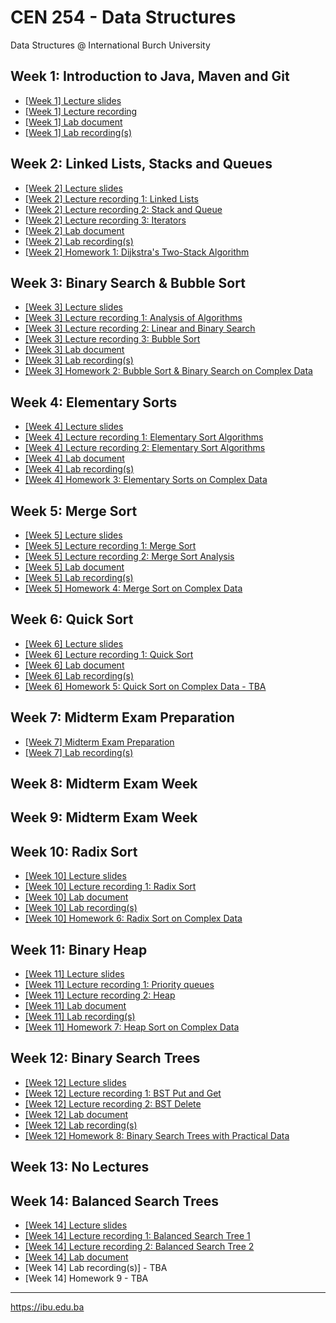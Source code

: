 # CEN 254 - Data Structures
Data Structures @ International Burch University

## Week 1: Introduction to Java, Maven and Git
- [[Week 1] Lecture slides](https://docs.google.com/presentation/d/1wh1t7u2Np5NT9IeMlpjVvc9cqv_b5A0tl1WmwWwT7SA/edit#slide=id.p)
- [[Week 1] Lecture recording](https://drive.google.com/file/d/1LHXO8c7ZOJdKzE-x5PnvL_6_h5LLal7d/view?usp=sharing)
- [[Week 1] Lab document](https://docs.google.com/document/d/1J3SyZLLfB4Mf1pDMsMvifTQpy-438p6c286t4PJup0M/edit?usp=sharing)
- [[Week 1] Lab recording(s)](https://drive.google.com/drive/folders/1yst3QwguL_CRwnplWARVngIgLFzhzTPW?usp=sharing)

## Week 2: Linked Lists, Stacks and Queues
- [[Week 2] Lecture slides](https://docs.google.com/presentation/d/1PAC-ydkvqi7T8-q8-YoDfUP3jEk_OgFjU28ROYIqskY/edit?usp=sharing)
- [[Week 2] Lecture recording 1: Linked Lists](https://drive.google.com/file/d/18TYmLLzxtxd_SwOYe2pMUu4eBz_-HakT/view?usp=sharing)
- [[Week 2] Lecture recording 2: Stack and Queue](https://drive.google.com/file/d/1GJBxO54y8nkO6eZRsiXlZU0eA4cDzQ8m/view?usp=sharing)
- [[Week 2] Lecture recording 3: Iterators](https://drive.google.com/file/d/14LSEEGCpPlWxFF_usyrnGYRuwTlrN7xY/view?usp=sharing)
- [[Week 2] Lab document](https://docs.google.com/document/d/1eQQoIhXq9WvBMH8_jcKH5eOKDMPOdLE6WOXJkMNFsBE/edit?usp=sharing)
- [[Week 2] Lab recording(s)](https://drive.google.com/drive/folders/1NJIdWygZ0Lcwykv39MBaonxaViEYwxyA?usp=sharing)
- [[Week 2] Homework 1: Dijkstra's Two-Stack Algorithm](https://docs.google.com/document/d/1rc9kkY-ZlWBtONLKLbaISnNmMzYC48nHjvmEnYImIoQ/edit?usp=sharing)

## Week 3: Binary Search & Bubble Sort
- [[Week 3] Lecture slides](https://docs.google.com/presentation/d/1ATS7OAQR4QywQFdPKuruJxzKfOhx-Lp7y4m3iVL4bFM/edit?usp=sharing)
- [[Week 3] Lecture recording 1: Analysis of Algorithms](https://drive.google.com/file/d/1GLAKdgVfOTJ9RYLyjC2QtTh43_LSv4GL/view?usp=sharing)
- [[Week 3] Lecture recording 2: Linear and Binary Search](https://drive.google.com/file/d/1I4WWeDfXzXddtjHrs5Ad906xqMpIe8e7/view?usp=sharing)
- [[Week 3] Lecture recording 3: Bubble Sort](https://drive.google.com/file/d/1f8hRvigoyYKVwrnhFXyKfUslq0oIyTNU/view?usp=sharing)
- [[Week 3] Lab document](https://docs.google.com/document/d/1QBnPjTJUHQ0-8Inva8qRIogt85dv1P6OUMlae_ewKIM/edit?usp=sharing)
- [[Week 3] Lab recording(s)](https://drive.google.com/drive/folders/1EhsG2xL7AAbmBBMVrAOhw8EAJr07__iF?usp=sharing)
- [[Week 3] Homework 2: Bubble Sort & Binary Search on Complex Data](https://docs.google.com/document/d/1cWI_Wb8jiYfG_QDaGjIl4wmPvF1VcWNenayQJ3ulUV4/edit?usp=sharing)


## Week 4: Elementary Sorts
- [[Week 4] Lecture slides](https://docs.google.com/presentation/d/1WBuj9v-5RzXjB6kNMpEl6Tz7-syS7Hg0bzQoien0aMc/edit?usp=sharing)
- [[Week 4] Lecture recording 1: Elementary Sort Algorithms](https://drive.google.com/file/d/1X2aN-mKy9vsHuZPiOFjcKloysjdw9GL-/view?usp=sharing)
- [[Week 4] Lecture recording 2: Elementary Sort Algorithms](https://drive.google.com/file/d/1A6sANV5uPEMwATi8ySSi5FesirEM-RmV/view?usp=sharing)
- [[Week 4] Lab document](https://docs.google.com/document/d/1Hk6rVGdzRDgb7P-4h-rJMrlC8NUC2QcTiGSRZPvLmV4/edit?usp=sharing)
- [[Week 4] Lab recording(s)](https://drive.google.com/drive/folders/12GvBbjmhOJQCXFMQVo8CqBNPBIKQ_2fM?usp=sharing)
- [[Week 4] Homework 3: Elementary Sorts on Complex Data](https://docs.google.com/document/d/1uxIKbiqmZrcV3QBv5UJC_fkrxeKEPG1m6_S5j5bd0zg/edit)


## Week 5: Merge Sort
- [[Week 5] Lecture slides](https://docs.google.com/presentation/d/1w25YxxwzxfPT4_qjFcrPeRWX344QUbXCpLjBZEt_fDU/edit?usp=sharing)
- [[Week 5] Lecture recording 1: Merge Sort](https://drive.google.com/file/d/1e-YdhvVpOZmPMQKMG7OawztpExI3w2L4/view?usp=sharing)
- [[Week 5] Lecture recording 2: Merge Sort Analysis](https://drive.google.com/file/d/1w3kx8557UZdIUOP9foGFD7fqoOREv6WY/view?usp=sharing)
- [[Week 5] Lab document](https://docs.google.com/document/d/1qjPgflam8Kd598q_rof390fnlkxFibcA8SSZxz8ZKrU/edit?usp=sharing)
- [[Week 5] Lab recording(s)](https://drive.google.com/drive/folders/1I2JrjB9sg3vaz33Vq_TVpvB7jX9u5A6Y?usp=sharing)
- [[Week 5] Homework 4: Merge Sort on Complex Data](https://docs.google.com/document/d/1zah3cpQFheurHLqJ-twy73AirUmxxtRarI2oIgAS5TI/edit?usp=sharing)

## Week 6: Quick Sort
- [[Week 6] Lecture slides](https://docs.google.com/presentation/d/1-DfgmRGl-XaVPn-0rg1WtZq1r6u0qQaydv0rHVFKgPY/edit?usp=sharing)
- [[Week 6] Lecture recording 1: Quick Sort](https://drive.google.com/file/d/1mfRm9haynfo6A3U5KZ_bbC-jsLvlHcys/view?usp=sharing)
- [[Week 6] Lab document](https://docs.google.com/document/d/1vJnkgq5YSZiKSzO0T2wV-DoGMcNv5KQd07_7aIBELoQ/edit?usp=sharing)
- [[Week 6] Lab recording(s)](https://drive.google.com/drive/folders/1f-gxEmQeSY9T6TM5RZtLC4kvCazLVqAD?usp=sharing)
- [[Week 6] Homework 5: Quick Sort on Complex Data - TBA](https://docs.google.com/document/d/1oa0AZy79tkJNSaEaHEPPAxg-jaWwDh7svqmOrqfTrts/edit?usp=sharing)

## Week 7: Midterm Exam Preparation
- [[Week 7] Midterm Exam Preparation](https://docs.google.com/document/d/1RbwZelRTSXB-mqw62YoqFjLjeZwCAn05LBSmKDj0RnQ/edit?usp=sharing)
- [[Week 7] Lab recording(s)](https://drive.google.com/drive/folders/1MlPsHC2LxkcUhytMU-PsgVdExy9FANCD?usp=sharing)


## Week 8: Midterm Exam Week
## Week 9: Midterm Exam Week
## Week 10: Radix Sort
- [[Week 10] Lecture slides](https://docs.google.com/presentation/d/1W7p1JdB6V78OA2doJ5IoQjN7WLiwsqRdLHo1Cuvl0-Q/edit?usp=sharing)
- [[Week 10] Lecture recording 1: Radix Sort](https://drive.google.com/file/d/1L7G9k1wn7JmHuGgqMw96gSd0W71oIy7x/view?usp=sharing)
- [[Week 10] Lab document](https://docs.google.com/document/d/1cVdtNWBOm_ibCsfWqA6UfqoMr-0RcST9NAWnWA_Qgvo/edit?usp=sharing)
- [[Week 10] Lab recording(s)](https://docs.google.com/document/d/1cVdtNWBOm_ibCsfWqA6UfqoMr-0RcST9NAWnWA_Qgvo/edit?usp=sharing)
- [[Week 10] Homework 6: Radix Sort on Complex Data](https://learning.ibu.edu.ba/mod/assign/view.php?id=56828)

## Week 11: Binary Heap
- [[Week 11] Lecture slides](https://learning.ibu.edu.ba/pluginfile.php/28327/mod_resource/content/0/heap.pdf)
- [[Week 11] Lecture recording 1: Priority queues](https://drive.google.com/file/d/1EPK-J5OsrfrGqSKnSQL0NakH_THkOjI0/view?usp=sharing)
- [[Week 11] Lecture recording 2: Heap](https://drive.google.com/file/d/1iAhVckLtePptumSuWKirUQ8voqPgCgnY/view?usp=sharing)
- [[Week 11] Lab document](https://docs.google.com/document/d/1assYvQ6fvmEnqi8DsqY8ZUZWUGoEtck64YCJEK62zSY/edit?usp=sharing)
- [[Week 11] Lab recording(s)](https://drive.google.com/drive/folders/1Q1JEEUy0m9boCZNEhvUQGDOEv1a4yMyb?usp=sharing)
- [[Week 11] Homework 7: Heap Sort on Complex Data](https://docs.google.com/document/d/1PAOjgtScrqLlOqwQ0THvhWggDAj0Wu4JEKQ7LRQAACI/edit?usp=sharing)

## Week 12: Binary Search Trees
- [[Week 12] Lecture slides](https://learning.ibu.edu.ba/pluginfile.php/28329/mod_resource/content/0/binary_search_trees.pdf)
- [[Week 12] Lecture recording 1: BST Put and Get](https://drive.google.com/file/d/1Ew3dpdIKkqm2liXDinCQspAASxZjs9vH/view?usp=sharing)
- [[Week 12] Lecture recording 2: BST Delete](https://drive.google.com/file/d/1Ew3dpdIKkqm2liXDinCQspAASxZjs9vH/view?usp=sharing)
- [[Week 12] Lab document](https://docs.google.com/document/d/1NztPG4t_qyEbOhetN13JcgaI__fHKORw9cGur3tMJJ0/edit?usp=sharing)
- [[Week 12] Lab recording(s)](https://drive.google.com/drive/folders/16LgsWoWJYXZtcbCJwCin-uVJL__elJ-Y?usp=sharing)
- [[Week 12] Homework 8: Binary Search Trees with Practical Data](https://docs.google.com/document/d/18FVQamSEBn_6DjE3pbCAq0DWqkjueLR8su7HhQjfSyI/edit?usp=sharing)

## Week 13: No Lectures

## Week 14: Balanced Search Trees
- [[Week 14] Lecture slides](https://learning.ibu.edu.ba/pluginfile.php/29029/mod_resource/content/0/balanced_search_trees.pdf)
- [[Week 14] Lecture recording 1: Balanced Search Tree 1](https://drive.google.com/file/d/1BT8vLOL46tQOt9mxZ-OVIbyAFoF47bMb/view?usp=sharing)
- [[Week 14] Lecture recording 2: Balanced Search Tree 2](https://drive.google.com/file/d/1DIpYWoW9bdFfO07uVVDZREf0GQoxnLyR/view?usp=sharing)
- [[Week 14] Lab document](https://docs.google.com/document/d/1pb0PND7-6gfujcBFNpTuqQRa8_hDhnGbPuRj13A6sls/edit?usp=sharing)
- [Week 14] Lab recording(s)] - TBA
- [Week 14] Homework 9 - TBA

---
https://ibu.edu.ba